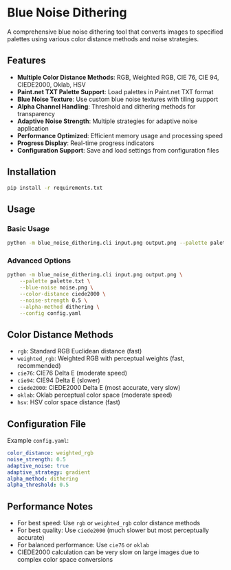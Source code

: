 # Blue Noise Dithering

A comprehensive blue noise dithering tool that converts images to specified palettes using various color distance methods and noise strategies.

## Features

- **Multiple Color Distance Methods**: RGB, Weighted RGB, CIE 76, CIE 94, CIEDE2000, Oklab, HSV
- **Paint.net TXT Palette Support**: Load palettes in Paint.net TXT format
- **Blue Noise Texture**: Use custom blue noise textures with tiling support
- **Alpha Channel Handling**: Threshold and dithering methods for transparency
- **Adaptive Noise Strength**: Multiple strategies for adaptive noise application
- **Performance Optimized**: Efficient memory usage and processing speed
- **Progress Display**: Real-time progress indicators
- **Configuration Support**: Save and load settings from configuration files

## Installation

```bash
pip install -r requirements.txt
```

## Usage

### Basic Usage

```bash
python -m blue_noise_dithering.cli input.png output.png --palette palette.txt --blue-noise noise.png
```

### Advanced Options

```bash
python -m blue_noise_dithering.cli input.png output.png \
    --palette palette.txt \
    --blue-noise noise.png \
    --color-distance ciede2000 \
    --noise-strength 0.5 \
    --alpha-method dithering \
    --config config.yaml
```

## Color Distance Methods

- `rgb`: Standard RGB Euclidean distance (fast)
- `weighted_rgb`: Weighted RGB with perceptual weights (fast, recommended)
- `cie76`: CIE76 Delta E (moderate speed)
- `cie94`: CIE94 Delta E (slower)
- `ciede2000`: CIEDE2000 Delta E (most accurate, very slow)
- `oklab`: Oklab perceptual color space (moderate speed)
- `hsv`: HSV color space distance (fast)

## Configuration File

Example `config.yaml`:

```yaml
color_distance: weighted_rgb
noise_strength: 0.5
adaptive_noise: true
adaptive_strategy: gradient
alpha_method: dithering
alpha_threshold: 0.5
```

## Performance Notes

- For best speed: Use `rgb` or `weighted_rgb` color distance methods
- For best quality: Use `ciede2000` (much slower but most perceptually accurate)
- For balanced performance: Use `cie76` or `oklab`
- CIEDE2000 calculation can be very slow on large images due to complex color space conversions